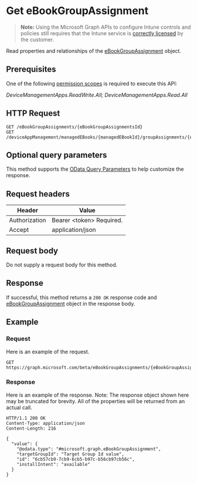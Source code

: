 ﻿# Get eBookGroupAssignment

> **Note:** Using the Microsoft Graph APIs to configure Intune controls and policies still requires that the Intune service is [correctly licensed](https://go.microsoft.com/fwlink/?linkid=839381) by the customer.

Read properties and relationships of the [eBookGroupAssignment](../resources/intune_books_ebookgroupassignment.md) object.
## Prerequisites
One of the following [permission scopes](https://developer.microsoft.com/en-us/graph/docs/authorization/permission_scopes) is required to execute this API:

*DeviceManagementApps.ReadWrite.All; DeviceManagementApps.Read.All*
## HTTP Request
<!-- {
  "blockType": "ignored"
}
-->
```http
GET /eBookGroupAssignments/{eBookGroupAssignmentsId}
GET /deviceAppManagement/managedEBooks/{managedEBookId}/groupAssignments/{eBookGroupAssignmentId}
```

## Optional query parameters
This method supports the [OData Query Parameters](https://developer.microsoft.com/en-us/graph/docs/overview/query_parameters) to help customize the response.
## Request headers
|Header|Value|
|---|---|
|Authorization|Bearer &lt;token&gt; Required.|
|Accept|application/json|

## Request body
Do not supply a request body for this method.

## Response
If successful, this method returns a `200 OK` response code and [eBookGroupAssignment](../resources/intune_books_ebookgroupassignment.md) object in the response body.

## Example
### Request
Here is an example of the request.
```http
GET https://graph.microsoft.com/beta/eBookGroupAssignments/{eBookGroupAssignmentsId}
```

### Response
Here is an example of the response. Note: The response object shown here may be truncated for brevity. All of the properties will be returned from an actual call.
```http
HTTP/1.1 200 OK
Content-Type: application/json
Content-Length: 216

{
  "value": {
    "@odata.type": "#microsoft.graph.eBookGroupAssignment",
    "targetGroupId": "Target Group Id value",
    "id": "6cb57cb9-7cb9-6cb5-b97c-b56cb97cb56c",
    "installIntent": "available"
  }
}
```



